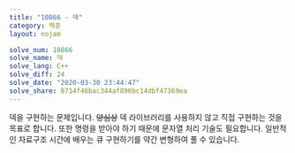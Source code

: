 ```yaml
---
title: "10866 - 덱"
category: 백준
layout: nojam

solve_num: 10866
solve_name: 덱
solve_lang: C++
solve_diff: 24
solve_date: "2020-03-30 23:44:47"
solve_share: 8714f46bac344af896bc14dbf47369ea
---
```


덱을 구현하는 문제입니다. ~~양심상~~ 덱 라이브러리를 사용하지 않고 직접 구현하는 것을 목표로 합니다. 또한 명령을 받아야 하기 때문에 문자열 처리 기술도 필요합니다. 일반적인 자료구조 시간에 배우는 큐 구현하기를 약간 변형하여 풀 수 있습니다.
